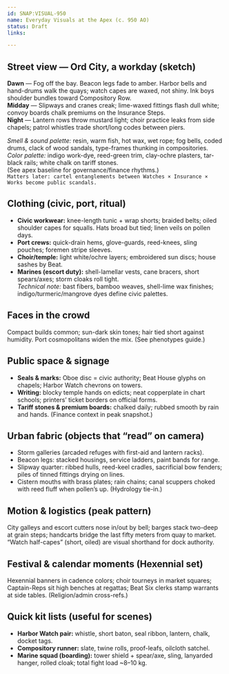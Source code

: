 ```yaml
---
id: SNAP:VISUAL-950
name: Everyday Visuals at the Apex (c. 950 AO)
status: Draft
links:

---
```


## Street view — Ord City, a workday (sketch)
**Dawn** — Fog off the bay. Beacon legs fade to amber. Harbor bells and hand-drums walk the quays; watch capes are waxed, not shiny. Ink boys shoulder bundles toward Compository Row.  
**Midday** — Slipways and cranes creak; lime-waxed fittings flash dull white; convoy boards chalk premiums on the Insurance Steps.  
**Night** — Lantern rows throw mustard light; choir practice leaks from side chapels; patrol whistles trade short/long codes between piers.

_Smell & sound palette:_ resin, warm fish, hot wax, wet rope; fog bells, coded drums, clack of wood sandals, type-frames thunking in compositories.  
_Color palette:_ indigo work-dye, reed-green trim, clay-ochre plasters, tar-black rails; white chalk on tariff stones.  
(See apex baseline for governance/finance rhythms.)  
``Matters later: cartel entanglements between Watches × Insurance × Works become public scandals.`` 

## Clothing (civic, port, ritual)
- **Civic workwear:** knee-length tunic + wrap shorts; braided belts; oiled shoulder capes for squalls. Hats broad but tied; linen veils on pollen days.  
- **Port crews:** quick-drain hems, glove-guards, reed-knees, sling pouches; foremen stripe sleeves.  
- **Choir/temple:** light white/ochre layers; embroidered sun discs; house sashes by Beat.  
- **Marines (escort duty):** shell-lamellar vests, cane bracers, short spears/axes; storm cloaks roll tight.  
_Technical note:_ bast fibers, bamboo weaves, shell-lime wax finishes; indigo/turmeric/mangrove dyes define civic palettes. 

## Faces in the crowd
Compact builds common; sun-dark skin tones; hair tied short against humidity. Port cosmopolitans widen the mix. (See phenotypes guide.)

## Public space & signage
- **Seals & marks:** Oboe disc = civic authority; Beat House glyphs on chapels; Harbor Watch chevrons on towers.  
- **Writing:** blocky temple hands on edicts; neat copperplate in chart schools; printers’ ticket borders on official forms.
- **Tariff stones & premium boards:** chalked daily; rubbed smooth by rain and hands. (Finance context in peak snapshot.) 

## Urban fabric (objects that “read” on camera)
- Storm galleries (arcaded refuges with first-aid and lantern racks).  
- Beacon legs: stacked housings, service ladders, paint bands for range.  
- Slipway quarter: ribbed hulls, reed-keel cradles, sacrificial bow fenders; piles of tinned fittings drying on lines.
- Cistern mouths with brass plates; rain chains; canal scuppers choked with reed fluff when pollen’s up. (Hydrology tie-in.) 

## Motion & logistics (peak pattern)
City galleys and escort cutters nose in/out by bell; barges stack two-deep at grain steps; handcarts bridge the last fifty meters from quay to market. “Watch half-capes” (short, oiled) are visual shorthand for dock authority.

## Festival & calendar moments (Hexennial set)
Hexennial banners in cadence colors; choir tourneys in market squares; Captain-Reps sit high benches at regattas; Beat Six clerks stamp warrants at side tables. (Religion/admin cross-refs.)

## Quick kit lists (useful for scenes)
- **Harbor Watch pair:** whistle, short baton, seal ribbon, lantern, chalk, docket tags.  
- **Compository runner:** slate, twine rolls, proof-leafs, oilcloth satchel.  
- **Marine squad (boarding):** tower shield + spear/axe, sling, lanyarded hanger, rolled cloak; total fight load ~8–10 kg.
